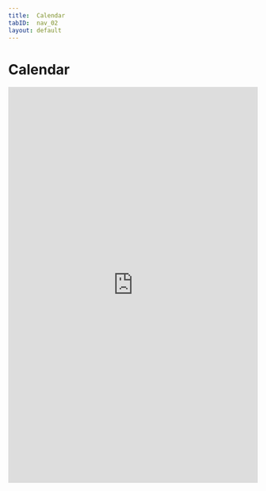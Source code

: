 ```yaml
---
title:  Calendar
tabID:  nav_02
layout: default
---
```


# Calendar

<!--
<iframe src="https://snazzy-lobster.cloudvent.net/Google-Calendar.html" width="100%" height="100%" title="iframe" style="height: 700px !important;"></iframe>

<hr>

-->

<iframe src="https://calendar.google.com/calendar/embed?src=8bm30l3vcnmnquv0gbdhjvg3po%40group.calendar.google.com&ctz=America%2FNew_York"
        style="border: 0" 
        width="100%"
        height="800px"
        frameborder="0"
        scrolling="no"
        title="Trailwood Calendar">
</iframe>
